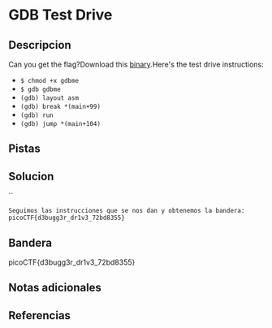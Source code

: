 #  GDB Test Drive
## Descripcion
Can you get the flag?Download this [binary](https://artifacts.picoctf.net/c/86/gdbme).Here's the test drive instructions:

-   `$ chmod +x gdbme`
-   `$ gdb gdbme`
-   `(gdb) layout asm`
-   `(gdb) break *(main+99)`
-   `(gdb) run`
-   `(gdb) jump *(main+104)`

## Pistas


## Solucion
``
```
Seguimos las instrucciones que se nos dan y obtenemos la bandera:
picoCTF{d3bugg3r_dr1v3_72bd8355}

```


## Bandera
picoCTF{d3bugg3r_dr1v3_72bd8355}

## Notas adicionales

## Referencias
